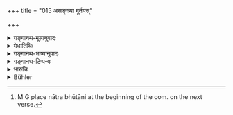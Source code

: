 +++
title = "015 असङ्ख्या मूर्तयस्"

+++

<details><summary>गङ्गानथ-मूलानुवादः</summary>

From his body emanate innumerable forms, which constantly energise all kinds of beings.—(15)
</details>

<details><summary>मेधातिथिः</summary>

**मूर्ति**शब्देन यावत् किंचिद् भौतिकं कार्यकारणम् इति शक्तिश् च तद् उच्यते । तद् एतत् सर्वं तस्य परमात्मनः शरीरात् प्रादुर् भवति । स्वभाव एव तस्य **शरीरम्** । शिलापुत्रकस्य शरीरम् इतिवद् भेदेन व्यपदेशः । **असंख्या** अनन्ताः । समुद्राद् इवोर्मयः । **निष्पतन्ति** प्रादुर् भवन्तीत्य् उक्तम् । ताभिः प्रादुर्भूताभिर् इदं जगच् चेष्टते सक्रियं भवतीत्य् अर्थः । शरीरेन्द्रियविज्ञानैर् विना चेष्टाया अभावाच् **चेष्टयन्तीत्य्** उच्यते । 

- <u>अन्ये</u> तु **शरीरतः** प्रधानं च परमात्मनः शरीरं तदधीनप्रवृत्तित्वात्, नात्र भूतानि[^४९] ॥ १२.१५ ॥


[^४९]:
     M G place nātra bhūtāni at the beginning of the com. on the next verse.
</details>

<details><summary>गङ्गानथ-भाष्यानुवादः</summary>

The term ‘*form*’ stands for all material products; all these emanate from the ‘body’ of the Supreme Self;—this body consisting of his
*essence* alone; and the mention of the two (the *Self* and His *body*)
as distinct being analogous to the expression ‘the body of the stone-image’ \[where also the body is nothing different from the image itself.

‘*Innumerable*’—endless.

‘*Emanate*’—issue forth.

This emanation being like that of the waves from the ocean.

It is by these forms, as they become emanated, that this world becomes
*energised*,—*i.e*., set into activity. The world is spoken of as
becoming ‘energised’ by these forms, because, as a matter of fact, there is no ‘activity’ without the body, the organs and the sensations.

Others explain that the ‘body’ of the Supreme Self is Primordial Matter, not the *material substances*; and all activity is dependent upon this latter.—(15)
</details>

<details><summary>गङ्गानथ-टिप्पन्यः</summary>

‘*Śarīrataḥ*’—‘From the supreme soul’ (Medhātithi and Nārāyaṇa);—‘from the body of qualified Brahman’ (Rāghavānanda),—‘from the Root Evolvent which is the body of the supreme soul’ (‘others’ in Medhātithi).
</details>

<details><summary>भारुचिः</summary>

**उच्चावचानि भूतानि सततं** [याः **असङ्ख्या मूर्तीश् चेष्टयन्ति** ताः] तस्य परमात्मनो **निष्पतन्ति शरीरतः** प्रधानाद् इत्य् उक्तम् । **मूर्तयः** कार्यकारणानि क्षेत्रज्ञस्य भोगसाधनानि । औपनिषदास् तु परमात्मानम् एव शरीरशब्देनाहुः ॥ १२.१५ ॥
</details>

<details><summary>Bühler</summary>

015	From his body innumerable forms go forth, which constantly impel the multiform creatures to action.
</details>
